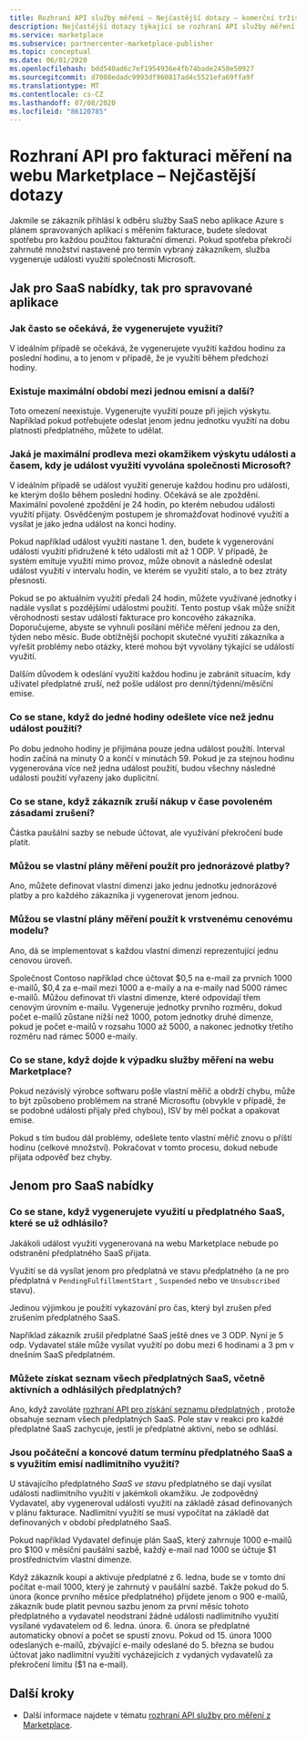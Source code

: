```yaml
---
title: Rozhraní API služby měření – Nejčastější dotazy – komerční tržiště Microsoftu
description: Nejčastější dotazy týkající se rozhraní API služby měření pro SaaS nabízí v Microsoft AppSource a Azure Marketplace.
ms.service: marketplace
ms.subservice: partnercenter-marketplace-publisher
ms.topic: conceptual
ms.date: 06/01/2020
ms.openlocfilehash: bdd540ad6c7ef1954936e4fb74bade2458e50927
ms.sourcegitcommit: d7008edadc9993df960817ad4c5521efa69ffa9f
ms.translationtype: MT
ms.contentlocale: cs-CZ
ms.lasthandoff: 07/08/2020
ms.locfileid: "86120785"
---
```

# <a name="marketplace-metered-billing-apis---faq"></a>Rozhraní API pro fakturaci měření na webu Marketplace – Nejčastější dotazy

Jakmile se zákazník přihlásí k odběru služby SaaS nebo aplikace Azure s plánem spravovaných aplikací s měřením fakturace, budete sledovat spotřebu pro každou použitou fakturační dimenzi.  Pokud spotřeba překročí zahrnuté množství nastavené pro termín vybraný zákazníkem, služba vygeneruje události využití společnosti Microsoft.

## <a name="for-both-saas-offers-and-managed-apps"></a>Jak pro SaaS nabídky, tak pro spravované aplikace

### <a name="how-often-is-it-expected-to-emit-usage"></a>Jak často se očekává, že vygenerujete využití?

V ideálním případě se očekává, že vygenerujete využití každou hodinu za poslední hodinu, a to jenom v případě, že je využití během předchozí hodiny.

### <a name="is-there-a-maximal-period-between-one-emission-and-the-next-one"></a>Existuje maximální období mezi jednou emisní a další?

Toto omezení neexistuje. Vygenerujte využití pouze při jejich výskytu. Například pokud potřebujete odeslat jenom jednu jednotku využití na dobu platnosti předplatného, můžete to udělat.

### <a name="what-is-the-maximum-delay-between-the-time-an-event-occurs-and-the-time-a-usage-event-is-emitted-to-microsoft"></a>Jaká je maximální prodleva mezi okamžikem výskytu události a časem, kdy je událost využití vyvolána společnosti Microsoft?

V ideálním případě se událost využití generuje každou hodinu pro události, ke kterým došlo během poslední hodiny. Očekává se ale zpoždění. Maximální povolené zpoždění je 24 hodin, po kterém nebudou události využití přijaty. Osvědčeným postupem je shromažďovat hodinové využití a vysílat je jako jedna událost na konci hodiny.

Pokud například událost využití nastane 1. den, budete k vygenerování události využití přidružené k této události mít až 1 ODP.  V případě, že systém emituje využití mimo provoz, může obnovit a následně odeslat událost využití v intervalu hodin, ve kterém se využití stalo, a to bez ztráty přesnosti.

Pokud se po aktuálním využití předali 24 hodin, můžete využívané jednotky i nadále vysílat s pozdějšími událostmi použití.  Tento postup však může snížit věrohodnosti sestav událostí fakturace pro koncového zákazníka.  Doporučujeme, abyste se vyhnuli posílání měřiče měření jednou za den, týden nebo měsíc.  Bude obtížnější pochopit skutečné využití zákazníka a vyřešit problémy nebo otázky, které mohou být vyvolány týkající se událostí využití.

Dalším důvodem k odeslání využití každou hodinu je zabránit situacím, kdy uživatel předplatné zruší, než pošle událost pro denní/týdenní/měsíční emise.

### <a name="what-happens-when-you-send-more-than-one-usage-event-in-the-same-hour"></a>Co se stane, když do jedné hodiny odešlete více než jednu událost použití?

Po dobu jednoho hodiny je přijímána pouze jedna událost použití. Interval hodin začíná na minuty 0 a končí v minutách 59.  Pokud je za stejnou hodinu vygenerována více než jedna událost použití, budou všechny následné události použití vyřazeny jako duplicitní.

### <a name="what-happens-when-the-customer-cancels-the-purchase-within-the-time-allowed-by-the-cancellation-policy"></a>Co se stane, když zákazník zruší nákup v čase povoleném zásadami zrušení?

Částka paušální sazby se nebude účtovat, ale využívání překročení bude platit.

### <a name="can-custom-meter-plans-be-used-for-one-time-payments"></a>Můžou se vlastní plány měření použít pro jednorázové platby?

Ano, můžete definovat vlastní dimenzi jako jednu jednotku jednorázové platby a pro každého zákazníka ji vygenerovat jenom jednou.

### <a name="can-custom-meter-plans-be-used-to-tiered-pricing-model"></a>Můžou se vlastní plány měření použít k vrstvenému cenovému modelu?

Ano, dá se implementovat s každou vlastní dimenzí reprezentující jednu cenovou úroveň.

Společnost Contoso například chce účtovat $0,5 na e-mail za prvních 1000 e-mailů, $0,4 za e-mail mezi 1000 a e-maily a na e-maily nad 5000 rámec e-mailů. Můžou definovat tři vlastní dimenze, které odpovídají třem cenovým úrovním e-mailu. Vygeneruje jednotky prvního rozměru, dokud počet e-mailů zůstane nižší než 1000, potom jednotky druhé dimenze, pokud je počet e-mailů v rozsahu 1000 až 5000, a nakonec jednotky třetího rozměru nad rámec 5000 e-maily.

### <a name="what-happens-if-the-marketplace-metering-service-has-an-outage"></a>Co se stane, když dojde k výpadku služby měření na webu Marketplace?

Pokud nezávislý výrobce softwaru pošle vlastní měřič a obdrží chybu, může to být způsobeno problémem na straně Microsoftu (obvykle v případě, že se podobné události přijaly před chybou), ISV by měl počkat a opakovat emise.

Pokud s tím budou dál problémy, odešlete tento vlastní měřič znovu o příští hodinu (celkové množství). Pokračovat v tomto procesu, dokud nebude přijata odpověď bez chyby.

## <a name="for-saas-offers-only"></a>Jenom pro SaaS nabídky

### <a name="what-happens-when-you-emit-usage-for-a-saas-subscription-that-has-been-unsubscribed-already"></a>Co se stane, když vygenerujete využití u předplatného SaaS, které se už odhlásilo?

Jakákoli událost využití vygenerovaná na webu Marketplace nebude po odstranění předplatného SaaS přijata.

Využití se dá vysílat jenom pro předplatná ve stavu předplatného (a ne pro předplatná v `PendingFulfillmentStart` , `Suspended` nebo ve `Unsubscribed` stavu).

Jedinou výjimkou je použití vykazování pro čas, který byl zrušen před zrušením předplatného SaaS.

Například zákazník zrušil předplatné SaaS ještě dnes ve 3 ODP. Nyní je 5 odp. Vydavatel stále může vysílat využití po dobu mezi 6 hodinami a 3 pm v dnešním SaaS předplatném.

### <a name="can-you-get-a-list-of-all-saas-subscriptions-including-active-and-unsubscribed-subscriptions"></a>Můžete získat seznam všech předplatných SaaS, včetně aktivních a odhlásilých předplatných?

Ano, když zavoláte [rozhraní API pro získání seznamu předplatných](pc-saas-fulfillment-api-v2.md#subscription-apis) , protože obsahuje seznam všech předplatných SaaS. Pole stav v reakci pro každé předplatné SaaS zachycuje, jestli je předplatné aktivní, nebo se odhlásí.

### <a name="are-the-start-and-end-dates-of-saas-subscription-term-and-overage-usage-emission-connected"></a>Jsou počáteční a koncové datum termínu předplatného SaaS a s využitím emisí nadlimitního využití?

U stávajícího předplatného *SaaS ve stavu* předplatného se dají vysílat události nadlimitního využití v jakémkoli okamžiku. Je zodpovědný Vydavatel, aby vygeneroval události využití na základě zásad definovaných v plánu fakturace. Nadlimitní využití se musí vypočítat na základě dat definovaných v období předplatného SaaS. 

Pokud například Vydavatel definuje plán SaaS, který zahrnuje 1000 e-mailů pro $100 v měsíční paušální sazbě, každý e-mail nad 1000 se účtuje $1 prostřednictvím vlastní dimenze.

Když zákazník koupí a aktivuje předplatné z 6. ledna, bude se v tomto dni počítat e-mail 1000, který je zahrnutý v paušální sazbě. Takže pokud do 5. února (konce prvního měsíce předplatného) přijdete jenom o 900 e-mailů, zákazník bude platit pevnou sazbu jenom za první měsíc tohoto předplatného a vydavatel neodstraní žádné události nadlimitního využití vysílané vydavatelem od 6. ledna. února. 6. února se předplatné automaticky obnoví a počet se spustí znovu. Pokud od 15. února 1000 odeslaných e-mailů, zbývající e-maily odeslané do 5. března se budou účtovat jako nadlimitní využití vycházejících z vydaných vydavatelů za překročení limitu ($1 na e-mail).

## <a name="next-steps"></a>Další kroky

- Další informace najdete v tématu [rozhraní API služby pro měření z Marketplace](./marketplace-metering-service-apis.md).
